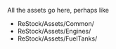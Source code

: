 All the assets go here, perhaps like

* ReStock/Assets/Common/
* ReStock/Assets/Engines/
* ReStock/Assets/FuelTanks/
